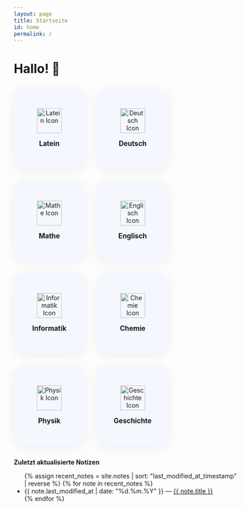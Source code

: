 ```yaml
---
layout: page
title: Startseite
id: home
permalink: /
---
```


# Hallo! 🌱

<style>
.subject-grid {
  display: flex;
  flex-wrap: wrap;
  gap: 2em;
  row-gap: 2em; /* Gleicher Abstand zwischen Zeilen wie Spalten */
  justify-content: flex-start;
  margin-bottom: 2em;
  margin-top: 2em; /* Standard margin unter h1 */
}
.subject-card {
  background: #f5f7ff;
  border-radius: 24px;
  box-shadow: 0 4px 24px #0001;
  width: 160px;
  height: 180px;
  display: flex;
  flex-direction: column;
  align-items: center;
  justify-content: center;
  margin-bottom: 0; /* Kein zusätzlicher Abstand, gap übernimmt das */
  transition: transform 0.15s;
  text-align: center;
  text-decoration: none;
  color: inherit;
}
.subject-card:hover {
  transform: translateY(-4px) scale(1.04);
  box-shadow: 0 8px 32px #0002;
}
.subject-card img {
  width: 56px;
  height: 56px;
  margin-bottom: 1em;
}
.subject-title {
  font-weight: bold;
  font-size: 1.1em;
  margin-bottom: 0.3em;
}
</style>

<div class="subject-grid">
  <a class="subject-card internal-link" href="{{ site.baseurl }}/Latein">
    <img src="https://cdn-icons-png.flaticon.com/512/9085/9085836.png" alt="Latein Icon"/>
    <div class="subject-title">Latein</div>
  </a>
  <a class="subject-card internal-link" href="{{ site.baseurl }}/Deutsch">
    <img src="https://cdn-icons-png.flaticon.com/512/8276/8276821.png" alt="Deutsch Icon"/>
    <div class="subject-title">Deutsch</div>
  </a>
  <a class="subject-card internal-link" href="{{ site.baseurl }}/Mathe">
    <img src="https://cdn-icons-png.flaticon.com/512/2084/2084541.png" alt="Mathe Icon"/>
    <div class="subject-title">Mathe</div>
  </a>
  <a class="subject-card internal-link" href="{{ site.baseurl }}/Englisch">
    <img src="https://cdn-icons-png.flaticon.com/512/330/330425.png" alt="Englisch Icon"/>
    <div class="subject-title">Englisch</div>
  </a>
  <a class="subject-card internal-link" href="{{ site.baseurl }}/Informatik">
    <img src="https://cdn-icons-png.flaticon.com/512/8824/8824175.png" alt="Informatik Icon"/>
    <div class="subject-title">Informatik</div>
  </a>
  <a class="subject-card internal-link" href="{{ site.baseurl }}/Chemie">
    <img src="https://cdn-icons-png.flaticon.com/512/8276/8276792.png" alt="Chemie Icon"/>
    <div class="subject-title">Chemie</div>
  </a>
  <a class="subject-card internal-link" href="{{ site.baseurl }}/Physik">
    <img src="https://cdn-icons-png.flaticon.com/512/887/887862.png" alt="Physik Icon"/>
    <div class="subject-title">Physik</div>
  </a>
  <a class="subject-card internal-link" href="{{ site.baseurl }}/Geschichte">
    <img src="https://cdn-icons-png.flaticon.com/512/124/124784.png" alt="Geschichte Icon"/>
    <div class="subject-title">Geschichte</div>
  </a>
</div>


<!-- <strong>Alle Notizen nach Ordnern</strong> 
{% assign notes_by_folder = site.notes | group_by_exp: "note", "note.path | split: '/' | slice: 1, 1" %}
<ul>
  {% for folder in notes_by_folder %}
    <li>
      <strong>{{ folder.name | default: "Root" }}</strong>
      <ul>
        {% for note in folder.items %}
          <li>
            <a class="internal-link" href="{{ site.baseurl }}{{ note.url }}">{{ note.title }}</a>
          </li>
        {% endfor %}
      </ul>
    </li>
  {% endfor %}
</ul> -->


<strong>Zuletzt aktualisierte Notizen</strong>

<ul>
  {% assign recent_notes = site.notes | sort: "last_modified_at_timestamp" | reverse %}
  {% for note in recent_notes %}
    <li>
      {{ note.last_modified_at | date: "%d.%m.%Y" }} — <a class="internal-link" href="{{ site.baseurl }}{{ note.url }}">{{ note.title }}</a>
    </li>
  {% endfor %}
</ul>

<style>
  .wrapper {
    max-width: 46em;
  }
</style>
